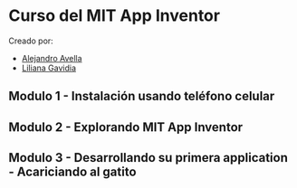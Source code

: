 # Curso del MIT App Inventor 
Creado por:

* [Alejandro Avella](https://www.linkedin.com/in/alejandro-avella-26a0364/) 
* [Liliana Gavidia](https://www.linkedin.com/in/liliana-gavidia-2339052/)

## Modulo 1 - Instalación usando teléfono celular 
## Modulo 2 - Explorando MIT App Inventor
## Modulo 3 - Desarrollando su primera application - Acariciando al gatito